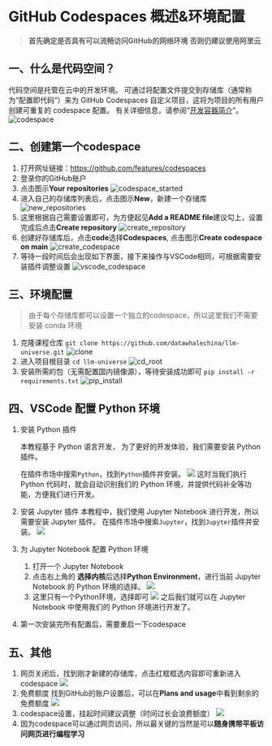 # GitHub Codespaces 概述&环境配置

> **首先确定是否具有可以流畅访问GitHub的网络环境**
> **否则仍建议使用阿里云**
>
## 一、什么是代码空间？

代码空间是托管在云中的开发环境。 可通过将配置文件提交到存储库（通常称为“配置即代码”）来为 GitHub Codespaces 自定义项目，这将为项目的所有用户创建可重复的 codespace 配置。 有关详细信息，请参阅“[开发容器简介](https://docs.github.com/zh/codespaces/setting-up-your-project-for-codespaces/adding-a-dev-container-configuration/introduction-to-dev-containers)”。
![codespace](../../figures/C1-7-codespace.png)

## 二、创建第一个codespace
1. 打开网址链接：https://github.com/features/codespaces
2. 登录你的GitHub账户
3. 点击图示**Your repositories**
![codespace_started](../../figures/C1-7-codespace_started.png)
4. 进入自己的存储库列表后，点击图示**New**，新建一个存储库
![new_repositories](../../figures/C1-7-new_repositories.png)
5. 这里根据自己需要设置即可，为方便起见**Add a README file**建议勾上，设置完成后点击**Create repository**
![create_repository](../../figures/C1-7-create_repository.png)
6. 创建好存储库后，点击**code**选择**Codespaces**, 点击图示**Create codespace on main**
![create_codespace](../../figures/C1-7-create_codespace.png)
7. 等待一段时间后会出现如下界面，接下来操作与VSCode相同，可根据需要安装插件调整设置
![vscode_codespace](../../figures/C1-7-vscode_codespace.png)

## 三、环境配置
>由于每个存储库都可以设置一个独立的codespace，所以这里我们不需要安装 conda 环境

1. 克隆课程仓库
`git clone https://github.com/datawhalechina/llm-universe.git`
![clone](../../figures/C1-7-clone.png)
2. 进入项目根目录
`cd llm-universe`
![cd_root](../../figures/C1-7-cd_root.png)
3. 安装所需的包（无需配置国内镜像源），等待安装成功即可
`pip install -r requirements.txt`
![pip_install](../../figures/C1-7-pip_install.png)

## 四、VSCode 配置 Python 环境
1. 安装 Python 插件

   本教程基于 Python 语言开发， 为了更好的开发体验，我们需要安装 Python 插件。

   在插件市场中搜索`Python`，找到`Python`插件并安装。
   ![](../../figures/C1-7-python_plugin.png)
   这时当我们执行 Python 代码时，就会自动识别我们的 Python 环境，并提供代码补全等功能，方便我们进行开发。


2. 安装 Jupyter 插件
   本教程中，我们使用 Jupyter Notebook 进行开发，所以需要安装 Jupyter 插件。
   在插件市场中搜索`Jupyter`，找到`Jupyter`插件并安装。
   ![](../../figures/C1-7-jupyter_plugin.png)


3. 为 Jupyter Notebook 配置 Python 环境
   1. 打开一个 Jupyter Notebook
   2. 点击右上角的 **选择内核**后选择**Python Environment**，进行当前 Jupyter Notebook 的 Python 环境的选择。
   ![](../../figures/C1-7-jupyter_python.png)
   3. 这里只有一个Python环境，选择即可
   ![](../../figures/C1-7-jupyter_env_list.png)
   之后我们就可以在 Jupyter Notebook 中使用我们的 Python 环境进行开发了。
   
   
4. 第一次安装完所有配置后，需要重启一下codespace

## 五、其他
1. 网页关闭后，找到刚才新建的存储库，点击红框框选内容即可重新进入codespace
![](../../figures/C1-7-restart_codespace.png)
2. 免费额度
找到GitHub的账户设置后，可以在**Plans and usage**中看到剩余的免费额度
![](../../figures/C1-7-codespace_limit.png)
3. codespace设置，挂起时间建议调整（时间过长会浪费额度）
![](../../figures/C1-7-codespace_setting.png)
4. 因为codespace可以通过网页访问，所以最关键的当然是可以**随身携带平板访问网页进行编程学习**
